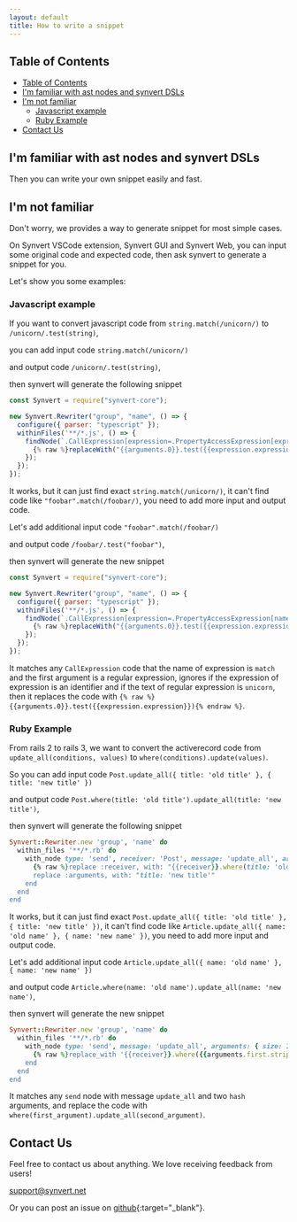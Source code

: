 ```yaml
---
layout: default
title: How to write a snippet
---
```


## Table of Contents

- [Table of Contents](#table-of-contents)
- [I'm familiar with ast nodes and synvert DSLs](#im-familiar-with-ast-nodes-and-synvert-dsls)
- [I'm not familiar](#im-not-familiar)
  - [Javascript example](#javascript-example)
  - [Ruby Example](#ruby-example)
- [Contact Us](#contact-us)

## I'm familiar with ast nodes and synvert DSLs

Then you can write your own snippet easily and fast.

## I'm not familiar

Don't worry, we provides a way to generate snippet for most simple cases.

On Synvert VSCode extension, Synvert GUI and Synvert Web, you can input some original code and expected code,
then ask synvert to generate a snippet for you.

Let's show you some examples:

### Javascript example

If you want to convert javascript code from `string.match(/unicorn/)` to `/unicorn/.test(string)`,

you can add input code `string.match(/unicorn/)`

and output code `/unicorn/.test(string)`,

then synvert will generate the following snippet

```javascript
const Synvert = require("synvert-core");

new Synvert.Rewriter("group", "name", () => {
  configure({ parser: "typescript" });
  withinFiles('**/*.js', () => {
    findNode(`.CallExpression[expression=.PropertyAccessExpression[expression=string][name=match]][arguments.0=.RegularExpressionLiteral[text=/unicorn/]][arguments.length=1]`, () => {
      {% raw %}replaceWith("{{arguments.0}}.test({{expression.expression}})");{% endraw %}
    });
  });
});
```

It works, but it can just find exact `string.match(/unicorn/)`, it can't find code like `"foobar".match(/foobar/)`,
you need to add more input and output code.

Let's add additional input code `"foobar".match(/foobar/)`

and output code `/foobar/.test("foobar")`,

then synvert will generate the new snippet

```javascript
const Synvert = require("synvert-core");

new Synvert.Rewriter("group", "name", () => {
  configure({ parser: "typescript" });
  withinFiles('**/*.js', () => {
    findNode(`.CallExpression[expression=.PropertyAccessExpression[name=match]][arguments.0=.RegularExpressionLiteral][arguments.length=1]`, () => {
      {% raw %}replaceWith("{{arguments.0}}.test({{expression.expression}})");{% endraw %}
    });
  });
});
```

It matches any `CallExpression` code that the name of expression is `match` and the first argument is a regular expression,
ignores if the expression of expression is an identifier and if the text of regular expression is `unicorn`,
then it replaces the code with `{% raw %}{{arguments.0}}.test({{expression.expression}}){% endraw %}`.

### Ruby Example

From rails 2 to rails 3, we want to convert the activerecord code from `update_all(conditions, values)` to `where(conditions).update(values)`.

So you can add input code `Post.update_all({ title: 'old title' }, { title: 'new title' })`

and output code `Post.where(title: 'old title').update_all(title: 'new title')`,

then synvert will generate the following snippet

```ruby
Synvert::Rewriter.new 'group', 'name' do
  within_files '**/*.rb' do
    with_node type: 'send', receiver: 'Post', message: 'update_all', arguments: { size: 2, first: { type: 'hash', title_value: "'old title'" }, second: { type: 'hash', title_value: "'new title'" } } do
      {% raw %}replace :receiver, with: "{{receiver}}.where(title: 'old title')"{% endraw %}
      replace :arguments, with: "title: 'new title'"
    end
  end
end
```

It works, but it can just find exact `Post.update_all({ title: 'old title' }, { title: 'new title' })`,
it can't find code like `Article.update_all({ name: 'old name' }, { name: 'new name' })`,
you need to add more input and output code.

Let's add additional input code `Article.update_all({ name: 'old name' }, { name: 'new name' })`

and output code `Article.where(name: 'old name').update_all(name: 'new name')`,

then synvert will generate the new snippet

```ruby
Synvert::Rewriter.new 'group', 'name' do
  within_files '**/*.rb' do
    with_node type: 'send', message: 'update_all', arguments: { size: 2, first: { type: 'hash' }, second: { type: 'hash' } } do
      {% raw %}replace_with '{{receiver}}.where({{arguments.first.strip_curly_braces}}).update_all({{arguments.second.strip_curly_braces}})'{% endraw %}
    end
  end
end
```

It matches any `send` node with message `update_all` and two `hash` arguments, and replace the code with `where(first_argument).update_all(second_argument)`.

## Contact Us

Feel free to contact us about anything. We love receiving feedback from users!

[support@synvert.net](mailto:support@synvert.net)

Or you can post an issue on [github](https://github.com/xinminlabs/synvert-issues/issues){:target="_blank"}.